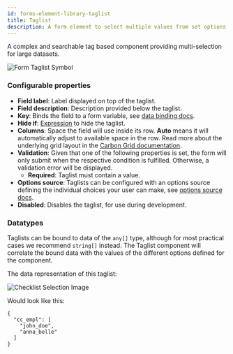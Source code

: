 ```yaml
---
id: forms-element-library-taglist
title: Taglist
description: A form element to select multiple values from set options
---
```


A complex and searchable tag based component providing multi-selection for large datasets.

<img src="/img/form-icons/form-taglist.svg" alt="Form Taglist Symbol" />

### Configurable properties

- **Field label**: Label displayed on top of the taglist.
- **Field description**: Description provided below the taglist.
- **Key**: Binds the field to a form variable, see [data binding docs](../configuration/forms-config-data-binding.md).
- **Hide if**: [Expression](../../feel/language-guide/feel-expressions-introduction.md) to hide the taglist.
- **Columns**: Space the field will use inside its row. **Auto** means it will automatically adjust to available space in the row. Read more about the underlying grid layout in the [Carbon Grid documentation](https://carbondesignsystem.com/elements/2x-grid/overview/).
- **Validation**: Given that one of the following properties is set, the form will only submit when the respective condition is fulfilled. Otherwise, a validation error will be displayed.
  - **Required**: Taglist must contain a value.
- **Options source**: Taglists can be configured with an options source defining the individual choices your user can make, see [options source docs](../configuration/forms-config-options.md).
- **Disabled**: Disables the taglist, for use during development.

### Datatypes

Taglists can be bound to data of the `any[]` type, although for most practical cases we recommend `string[]` instead. The Taglist component will correlate the bound data with the values of the different options defined for the component.

The data representation of this taglist:

![Checklist Selection Image](../assets/taglist-example.png)

Would look like this:

```
{
  "cc_empl": [
    "john_doe",
    "anna_belle"
  ]
}
```
